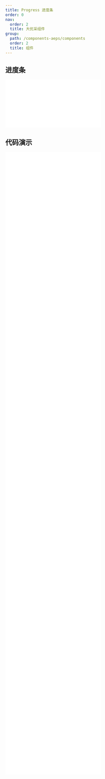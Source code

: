 ```yaml
---
title: Progress 进度条
order: 0
nav:
  order: 2
  title: 大优采组件
group:
  path: /components-aeps/components
  order: 2
  title: 组件
---
```


## 进度条

<div>
<embed src="@docs-common/progress/index.md"></embed>
</div>
        
## 代码演示

<Row gutter=8>

  <Col span=12>
    
  <div class="code-box"><embed src="@abiz-rc-aeps/progress/demo/line-progress-aeps.md"></embed></div>
          
  <div class="code-box"><embed src="@abiz-rc-aeps/progress/demo/line-mini-progress-aeps.md"></embed></div>
          
  <div class="code-box"><embed src="@abiz-rc-aeps/progress/demo/circle-dynamic-progress-aeps.md"></embed></div>
          
  <div class="code-box"><embed src="@abiz-rc-aeps/progress/demo/format-progress-aeps.md"></embed></div>
          
  <div class="code-box"><embed src="@abiz-rc-aeps/progress/demo/segment-progress-aeps.md"></embed></div>
          
  <div class="code-box"><embed src="@abiz-rc-aeps/progress/demo/steps-progress-aeps.md"></embed></div>
          
  </Col>
          
  <Col span=12>
    
  <div class="code-box"><embed src="@abiz-rc-aeps/progress/demo/circle-progress-aeps.md"></embed></div>
          
  <div class="code-box"><embed src="@abiz-rc-aeps/progress/demo/circle-mini-progress-aeps.md"></embed></div>
          
  <div class="code-box"><embed src="@abiz-rc-aeps/progress/demo/dynamic-progress-aeps.md"></embed></div>
          
  <div class="code-box"><embed src="@abiz-rc-aeps/progress/demo/dashboard-progress-aeps.md"></embed></div>
          
  <div class="code-box"><embed src="@abiz-rc-aeps/progress/demo/linecap-progress-aeps.md"></embed></div>
          
  <div class="code-box"><embed src="@abiz-rc-aeps/progress/demo/gradient-line-progress-aeps.md"></embed></div>
          
  </Col>
          
</Row>
        
<div><embed src="@docs-common/progress/index-api.md"></embed><div>
        